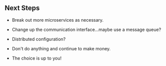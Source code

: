 ## Next Steps

* Break out more microservices as necessary.<!-- .element: class="fragment highlight-current-red"  data-fragment-index="1" -->

* Change up the communication interface...maybe use a message queue?<!-- .element: class="fragment highlight-current-red"  data-fragment-index="2" -->

* Distributed configuration?<!-- .element: class="fragment highlight-current-red"  data-fragment-index="3" -->

* Don't do anything and continue to make money.<!-- .element: class="fragment highlight-current-red"  data-fragment-index="4" -->

* The choice is up to you!<!-- .element: class="fragment highlight-current-red"  data-fragment-index="5" -->
